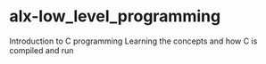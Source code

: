 # alx-low_level_programming
Introduction to C programming 
Learning the concepts and how C is compiled and run 
